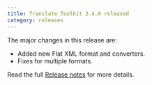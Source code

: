 ```yaml
---
title: Translate Toolkit 2.4.0 released
category: releases
---
```


The major changes in this release are:

- Added new Flat XML format and converters.
- Fixes for multiple formats.


Read the full [Release notes](http://docs.translatehouse.org/projects/translate-toolkit/en/latest/releases/2.4.0.html) for more details.
